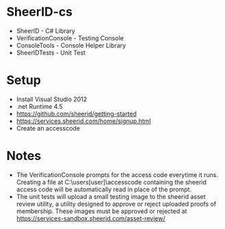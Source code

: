 SheerID-cs
===========
* SheerID - C# Library
* VerificationConsole - Testing Console
* ConsoleTools - Console Helper Library
* SheerIDTests - Unit Test


Setup
===========
* Install Visual Studio 2012
* .net Runtime 4.5
* https://github.com/sheerid/getting-started
* https://services.sheerid.com/home/signup.html
* Create an accesscode

Notes
===========
* The VerificationConsole prompts for the access code everytime it runs. Creating a file at C:\users\[user]\accesscode containing the sheerid access code will be automatically read in place of the prompt.
* The unit tests will upload a small testing image to the sheerid asset review utility, a utility designed to approve or reject uploaded proofs of membership. These images must be approved or rejected at https://services-sandbox.sheerid.com/asset-review/